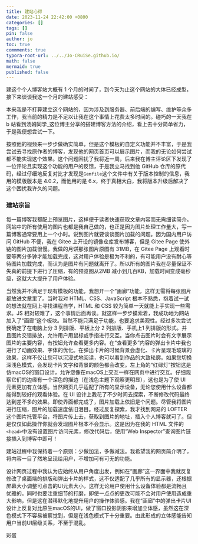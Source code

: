 ```yaml
---
title: 建站心得
date: 2023-11-24 22:42:00 +0800
categories: []
tags: []
pin: false
author: jo
toc: true
commments: true
typora-root-url: ../../Jo-CRuiSe.github.io/
math: false
mermaid: true
published: false
---
```


建这个个人博客站大概有 1 个月的时间了，到今天为止这个网站的大体已经成型，接下来谈谈我这一个月的建站感受：

本来我是不打算建立这个网站的，因为涉及到服务器、前后端的编写、维护等众多工作，我当前的精力是不足以让我在这个事情上花费太多时间的。碰巧的一天我在 b 站看到汤姆同学_这位博主分享的搭建博客方法的介绍，看上去十分简单省力，于是我便想尝试一下。

按照他的视频来一步步做确实简单，但是这个模板的自定义功能并不丰富，于是我尝试去寻找原作者的博客，发现他的网页首页可以展示图片，而我的无论如何尝试都不能实现这个效果。这个问题困扰了我将近一周，后来我在博主评论区下发现了一位评论且实现这个功能的用户的反馈，于是我立马找到他 GitHub 仓库的原代码，经过仔细地反复对比才发现是`Gemfile`这个文件中有关于版本控制的信息，我用的模版版本是 4.0.2，而他用的是 6.x，终于真相大白，我将版本升级后解决了这个困扰我许久的问题。

### 建站宗旨

每一篇博客我都配上预览图片，这样便于读者快速获取文章内容而无需细读简介。网站中的所有使用的图片也都是我自己做的，也正是因为图片处理工作量大，写一篇博客通常要用上一个小时。说到图片就要谈谈图片加载的问题。因为国内用户访问 GitHub 不便，我在 Gitee 上开设的镜像仓库发布博客，但是 Gitee Page 使外链的图片加载很慢。我做的月饼那张图片原图有 31MB，在 Gitee Page 上观看时要等两分多钟才能加载完成，这对用户体验是极为不利的，有可能用户没有耐心等待图片加载完成，而认为是图片有问题就离开了。所以所有的图片我在尽量保证不失真的前提下进行了压缩，有的预览图从2MB 减小到几百KB，加载时间变成毫秒级，这就大大提升了用户体验。

当然我并不满足于现有模板的功能，我想开一个”画廊“功能，这样无需将每张图片都放进文章里了。当时我对 HTML、CSS、JavaScript 根本不熟悉，抱着试一试的想法就在网上寻找课程自学，HTML 和 CSS 较为简单一天就能上手实现一些需求。JS 相对较难了，这个事情后面再谈。就这样一步步摸索着，我成功地为网站加入了“画廊”这个板块。当然不能只满足于功能，也要追求美观性。经过多次尝试我确定了在电脑上分 3 列排版、平板上分 2 列排版、手机上1 列排版的形式。并且图片交错排放，允许用户用鼠标或手指进行交互。当你点击图片时会有文字展示图片的主要内容，有按钮允许查看更多内容。在“查看更多”内容的弹出卡片中我也进行了动画效果、字体的优化。在弹出卡片的时候背景会虚化、卡片呈现毛玻璃的效果，这样不仅让您可以沉浸式地阅读，也可以看到作品的大致轮廓。如果您切换深浅色模式，会发现卡片文字和背景的颜色都会改变。左上角的“红绿灯”按钮这是仿macOS的窗口设计，允许您像在macOS上交互一样在网页中进行交互。仔细观察它们的边缘有一个深色的描边（在浅色主题下观察更明显），这也是为了使 UI 元素更加有立体感。当然网页几乎适配了所有的显示设备，无论您使用什么设备都能得到较好的观看体验。在 UI 设计上我花了不少时间去探索，不断修改代码最终达到差不多的效果。即使界面都完成了，图片加载上依旧是个问题。尽管我将图片进行压缩，图片的加载速度依旧泪目。经过反复探索，我才找到网易的 LOFTER 这个图片托管平台，将图片传上去，获取到图片的地址，插入个人博客就可了。但是仅仅如此操作你就会发现图片根本不会显示。这是因为在我的 HTML 文件的`<head>`中没有设置图片访问元素，修改代码后，使用“Web Inspector”查询图片链接插入到博客中即可！

建站过程中我保持着一个原则：少做加法，多做减法。我希望我的网页简介明了，将内容一目了然地呈现给用户，不增加可有可无的功能。

设计网页过程中我认为应始终从用户角度出发，例如在“画廊”这一界面中我就反复修改了桌面端的排版和弹出卡片的样式，这不仅适配了几乎所有的显示器，还根据屏幕大小调整可点击的UI元素大小，这样无论用户使用什么设备体验都是流畅且优雅的。同时也要注重细节的打磨，即使一点点的更改可能不会对用户使用造成重大影响，但是这在潜移默化地提升用户的操作体验感。我在“画廊”中的弹出卡片UI设计上反复对比原生macOS的UI，做了窗口投影阴影来增加立体感，虽然这在深色模式下不容易被察觉到，但是在浅色模式下十分重要。由此形成的立体感能告知用户当前UI层级关系，不至于混乱。

彩蛋